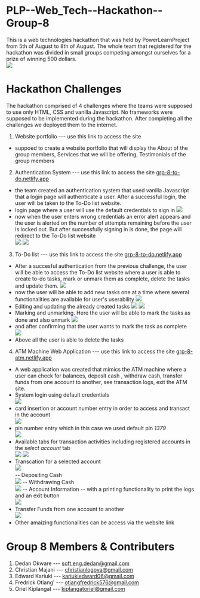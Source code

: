 # PLP--Web_Tech--Hackathon--Group-8
This is a web technologies hackathon that was held by PowerLearnProject from 5th of August to 8th of August. The whole team that registered for the hackathon was divided in small groups competing amongst ourselves for a prize of winning 500 dollars.<br>
![](Web_challenge_2/Favicon.ico)
# Hackathon Challenges
The hackathon comprised of 4 challenges where the teams were supposed to use only HTML, CSS and vanilla Javascript. No frameworks were supposed to be implemented during the hackathon. After completing all the challenges we deployed them to the internet.
1. Website portfolio ---  use this link to access the site
- suppoed to create a website portfolio that will display the About of the group members, Services that we will be offering, Testimonials of the group members
2. Authentication System ---  use this link to access the site [grp-8-to-do.netlify.app](https://grp-8-to-do.netlify.app/)
- the team created an authentication system that used vanilla Javascript that a login page will authenticate a user. After a successful login, the user will be taken to the To-Do list website.
- login page where a user will use the default credentials to sign in
![](Web_challenge_2/image1.jpeg)
- now when the user enters wrong credentials an error alert appears and the user is alerted on the number of attempts remaining before the user is locked     out. But after successfully signing in is done, the page will redirect to the To-Do list website<br>
![](Web_challenge_2/image2.jpeg)
![](Web_challenge_2/image3.jpeg)
3. To-Do list --- use this link to access the site [grp-8-to-do.netlify.app](https://grp-8-to-do.netlify.app/)
- After a succesful authentication from the previous challenge, the user will be able to access the To-Do list website where a user is able to create to-do tasks, mark or unmark them as complete, delete the tasks and update them.
![](Web_challenge_3/image1.jpeg)
- now the user will be able to add new tasks one at a time where several functionalities are available for user's userability
![](Web_challenge_3/image2.jpeg)
- Editing and updating the already created tasks
![](Web_challenge_3/image3.jpeg)
![](Web_challenge_3/image4.jpeg)
- Marking and unmarking. Here the user will be able to mark the tasks as done and also unmark
![](Web_challenge_3/image5.jpeg)
- and after confirming that the user wants to mark the task as complete <br>
![](Web_challenge_3/image6.jpeg)
- Above all the user is able to delete the tasks
4. ATM Machine Web Application --- use this link to access the site [grp-8-atm.netlify.app](https://grp-8-atm.netlify.app/)
- A web application was created that mimics the ATM machine where a user can check for balances, deposit cash , withdraw cash, transfer funds from one account to another, see transaction logs, exit the ATM site.
- System login using default credentials <br>
![](Web_challenge_4/images/image1.jpeg)
- card insertion or account number entry in order to access and transact in the account <br>
![](Web_challenge_4/images/image2.jpeg)
- pin number entry which in this case we used default pin *1379* <br>
![](Web_challenge_4/images/image3.jpeg)
- Available tabs for transaction activities including registered accounts in the *select account* tab <br>
![](Web_challenge_4/images/image4.jpeg)
![](Web_challenge_4/images/image5.jpeg)
- Transcation for a selected account <br>
![](Web_challenge_4/images/image6.jpeg)<br>
-- Depositing Cash <br>
![](Web_challenge_4/images/image7.jpeg)
-- Withdrawing Cash <br>
![](Web_challenge_4/images/image8.jpeg)
-- Account Information -- with a printing functionality to print the logs and an exit button<br>
![](Web_challenge_4/images/image9.jpeg)
- Transfer Funds from one account to another <br>
![](Web_challenge_4/images/image10.jpeg)
- Other amaizing functionalities can be access via the website link
# Group 8 Members & Contributers
1. Dedan Okware --- soft.eng.dedan@gmail.com
2. Christian Majani --- christianlogova@gmail.com
3. Edward Kariuki --- kariukiedward06@gmail.com 
4. Fredrick Otiang' --- otiangfredrick576@gmail.com
5. Oriel Kiplangat --- kiplangatoriel@gmail.com
